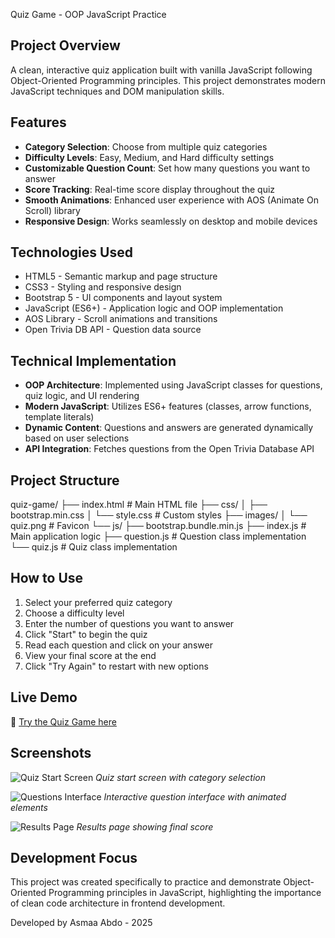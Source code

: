 Quiz Game - OOP JavaScript Practice

## Project Overview
A clean, interactive quiz application built with vanilla JavaScript following Object-Oriented Programming principles. This project demonstrates modern JavaScript techniques and DOM manipulation skills.

## Features
- **Category Selection**: Choose from multiple quiz categories
- **Difficulty Levels**: Easy, Medium, and Hard difficulty settings
- **Customizable Question Count**: Set how many questions you want to answer
- **Score Tracking**: Real-time score display throughout the quiz
- **Smooth Animations**: Enhanced user experience with AOS (Animate On Scroll) library
- **Responsive Design**: Works seamlessly on desktop and mobile devices

## Technologies Used
- HTML5 - Semantic markup and page structure
- CSS3 - Styling and responsive design
- Bootstrap 5 - UI components and layout system
- JavaScript (ES6+) - Application logic and OOP implementation
- AOS Library - Scroll animations and transitions
- Open Trivia DB API - Question data source

## Technical Implementation
- **OOP Architecture**: Implemented using JavaScript classes for questions, quiz logic, and UI rendering
- **Modern JavaScript**: Utilizes ES6+ features (classes, arrow functions, template literals)
- **Dynamic Content**: Questions and answers are generated dynamically based on user selections
- **API Integration**: Fetches questions from the Open Trivia Database API

## Project Structure
quiz-game/
├── index.html          # Main HTML file
├── css/
│   ├── bootstrap.min.css
│   └── style.css       # Custom styles
├── images/
│   └── quiz.png        # Favicon
└── js/
    ├── bootstrap.bundle.min.js
    ├── index.js        # Main application logic
    ├── question.js     # Question class implementation
    └── quiz.js         # Quiz class implementation

## How to Use
1. Select your preferred quiz category
2. Choose a difficulty level
3. Enter the number of questions you want to answer
4. Click "Start" to begin the quiz
5. Read each question and click on your answer
6. View your final score at the end
7. Click "Try Again" to restart with new options


## Live Demo
🔗 [Try the Quiz Game here](https://asmaa-abdo22.github.io/Quiz-Game/)

## Screenshots
![Quiz Start Screen](https://github.com/user-attachments/assets/7c99b085-ebc5-43d5-a50f-e150470cf5e9)
*Quiz start screen with category selection*

![Questions Interface](https://github.com/user-attachments/assets/eb562375-7dea-4908-b2e9-b4ed8e6ae878)
*Interactive question interface with animated elements*

![Results Page](https://github.com/user-attachments/assets/73281f05-8641-4872-b977-8eeb4b297b26)
*Results page showing final score*

## Development Focus
This project was created specifically to practice and demonstrate Object-Oriented Programming principles in JavaScript, highlighting the importance of clean code architecture in frontend development.

Developed by Asmaa Abdo - 2025

